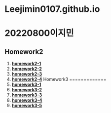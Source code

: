 # Leejimin0107.github.io
20220800이지민
=============
Homework2
-------------
1. [**homework2-1**](https://leejimin0107.github.io/homework2-1.html)
2. [**homework2-2**](https://leejimin0107.github.io/homework2-2.html)
3. [**homework2-3**](https://leejimin0107.github.io/homework2-3.html)
4. [**homework2-4**](https://leejimin0107.github.io/homework2-4.html)
Homework3
=============
1. [**homework3-1**](https://leejimin0107.github.io/homework3-1.png)
2. [**homework3-2**](https://leejimin0107.github.io/homework3-2.png)
3. [**homework3-3**](https://leejimin0107.github.io/homework3-3.png)
4. [**homework3-4**](https://leejimin0107.github.io/homework3-4.png)
5. [**homework3-5**](https://leejimin0107.github.io/homework3-5.png)
